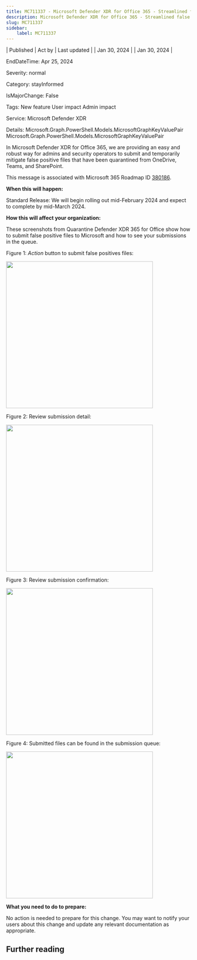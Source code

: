 ```yaml
---
title: MC711337 - Microsoft Defender XDR for Office 365 - Streamlined false positive submissions for quarantined files
description: Microsoft Defender XDR for Office 365 - Streamlined false positive submissions for quarantined files
slug: MC711337
sidebar:
    label: MC711337
---
```


| Published | Act by | Last updated |
| Jan 30, 2024 |  | Jan 30, 2024 |

EndDateTime: Apr 25, 2024

Severity: normal

Category: stayInformed

IsMajorChange: False

Tags: New feature User impact Admin impact

Service: Microsoft Defender XDR

Details: Microsoft.Graph.PowerShell.Models.MicrosoftGraphKeyValuePair Microsoft.Graph.PowerShell.Models.MicrosoftGraphKeyValuePair

<p>In Microsoft Defender XDR for Office 365, we are providing an easy and robust way for admins and security operators to submit and temporarily mitigate false positive files that have been quarantined from OneDrive, Teams, and SharePoint.<br></p><p>This message is associated with Microsoft 365 Roadmap ID <a href="https://www.microsoft.com/microsoft-365/roadmap?filters=&amp;searchterms=380186" target="_blank">380186</a>.<br></p><p><b>When this will happen:</b><br></p><p>Standard Release: We will begin rolling out mid-February 2024 and expect to complete by mid-March 2024.&nbsp;<br></p><p><b>How this will affect your organization:</b></p><p>These screenshots from Quarantine Defender XDR 365 for Office show how to submit false positive files to Microsoft and how to see your submissions in the queue.</p><p>Figure 1: <i>Action </i>button to submit false positives files:</p><p><img src="https://img-prod-cms-rt-microsoft-com.akamaized.net/cms/api/am/imageFileData/RW1h9Yv?ver=2269" style="width: 400px;"><br></p><p>Figure 2: Review submission detail:</p><p><img src="https://img-prod-cms-rt-microsoft-com.akamaized.net/cms/api/am/imageFileData/RW1h4Zd?ver=9dba" style="width: 400px;"><br></p><p>Figure 3: Review submission confirmation:</p><p><img src="https://img-prod-cms-rt-microsoft-com.akamaized.net/cms/api/am/imageFileData/RW1hcIT?ver=0c2e" style="width: 400px;"><br></p><p>Figure 4: Submitted files can be found in the submission queue:</p><p><img src="https://img-prod-cms-rt-microsoft-com.akamaized.net/cms/api/am/imageFileData/RW1h4Zg?ver=6d97" style="width: 400px;"><br></p><p><b>What you need to do to prepare:</b></p><p>No action is needed to prepare for this change. You may want to notify your users about this change and update any relevant documentation as appropriate.</p>

## Further reading

